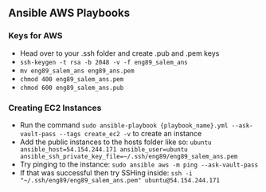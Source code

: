 ## Ansible AWS Playbooks
### Keys for AWS
- Head over to your .ssh folder and create .pub and .pem keys
- `ssh-keygen -t rsa -b 2048 -v -f eng89_salem_ans`
- `mv eng89_salem_ans eng89_ans.pem`
- `chmod 400 eng89_salem_ans.pem`
- `chmod 600 eng89_salem_ans.pub`
### Creating EC2 Instances
- Run the command `sudo ansible-playbook {playbook_name}.yml --ask-vault-pass --tags create_ec2 -v` to create an instance
- Add the public instances to the hosts folder like so: `ubuntu ansible_host=54.154.244.171 ansible_user=ubuntu ansible_ssh_private_key_file=~/.ssh/eng89/eng89_salem_ans.pem`
- Try pinging to the instance: `sudo ansible aws -m ping --ask-vault-pass`
- If that was successful then try SSHing inside: `ssh -i "~/.ssh/eng89/eng89_salem_ans.pem" ubuntu@54.154.244.171`
